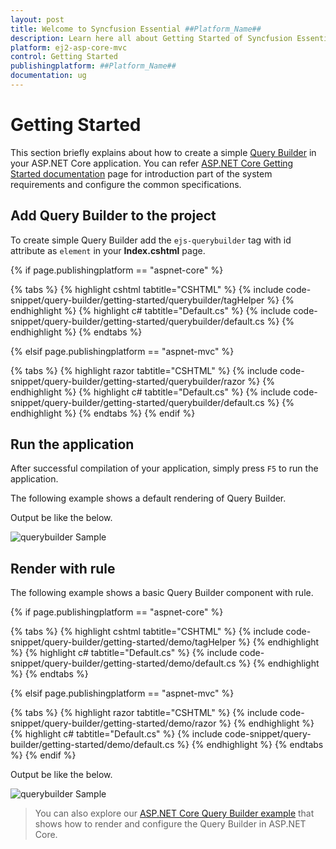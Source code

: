 ```yaml
---
layout: post
title: Welcome to Syncfusion Essential ##Platform_Name##
description: Learn here all about Getting Started of Syncfusion Essential ##Platform_Name## widgets based on HTML5 and jQuery.
platform: ej2-asp-core-mvc
control: Getting Started
publishingplatform: ##Platform_Name##
documentation: ug
---
```



# Getting Started

This section briefly explains about how to create a simple [Query Builder](https://www.syncfusion.com/aspnet-core-ui-controls/query-builder) in your ASP.NET Core application. You can refer [ASP.NET Core Getting Started documentation](../getting-started) page for introduction part of the system requirements and configure the common specifications.

## Add Query Builder to the project

To create simple Query Builder add the `ejs-querybuilder` tag with id attribute as `element` in your **Index.cshtml** page.

{% if page.publishingplatform == "aspnet-core" %}

{% tabs %}
{% highlight cshtml tabtitle="CSHTML" %}
{% include code-snippet/query-builder/getting-started/querybuilder/tagHelper %}
{% endhighlight %}
{% highlight c# tabtitle="Default.cs" %}
{% include code-snippet/query-builder/getting-started/querybuilder/default.cs %}
{% endhighlight %}
{% endtabs %}

{% elsif page.publishingplatform == "aspnet-mvc" %}

{% tabs %}
{% highlight razor tabtitle="CSHTML" %}
{% include code-snippet/query-builder/getting-started/querybuilder/razor %}
{% endhighlight %}
{% highlight c# tabtitle="Default.cs" %}
{% include code-snippet/query-builder/getting-started/querybuilder/default.cs %}
{% endhighlight %}
{% endtabs %}
{% endif %}



## Run the application

 After successful compilation of your application, simply press `F5` to run the application.

 The following example shows a default rendering of Query Builder.

Output be like the below.

![querybuilder Sample](./images/querybuilder.png)

## Render with rule

The following example shows a basic Query Builder component with rule.

{% if page.publishingplatform == "aspnet-core" %}

{% tabs %}
{% highlight cshtml tabtitle="CSHTML" %}
{% include code-snippet/query-builder/getting-started/demo/tagHelper %}
{% endhighlight %}
{% highlight c# tabtitle="Default.cs" %}
{% include code-snippet/query-builder/getting-started/demo/default.cs %}
{% endhighlight %}
{% endtabs %}

{% elsif page.publishingplatform == "aspnet-mvc" %}

{% tabs %}
{% highlight razor tabtitle="CSHTML" %}
{% include code-snippet/query-builder/getting-started/demo/razor %}
{% endhighlight %}
{% highlight c# tabtitle="Default.cs" %}
{% include code-snippet/query-builder/getting-started/demo/default.cs %}
{% endhighlight %}
{% endtabs %}
{% endif %}



Output be like the below.

![querybuilder Sample](./images/querybuilder-rule.png)

> You can also explore our [ASP.NET Core Query Builder example](https://ej2.syncfusion.com/aspnetcore/QueryBuilder/DefaultFunctionalities#/material) that shows how to render and configure the Query Builder in ASP.NET Core.
